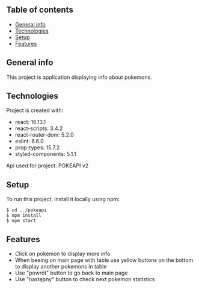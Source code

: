 ## Table of contents

- [General info](#general-info)
- [Technologies](#technologies)
- [Setup](#setup)
- [Features](#features)

## General info

This project is application displaying info about pokemons.

## Technologies

Project is created with:

- react: 16.13.1
- react-scripts: 3.4.2
- react-router-dom: 5.2.0
- eslint: 6.6.0
- prop-types: 15.7.2
- styled-components: 5.1.1

Api used for project:
POKEAPI v2

## Setup

To run this project, install it locally using npm:

```
$ cd ../pokeapi
$ npm install
$ npm start
```

## Features

- Click on pokemon to display more info
- When beeing on main page with table use yellow buttons on the bottom to display another pokemons in table
- Use "powrót" button to go back to main page
- Use "następny" button to check next pokemon statistics
